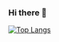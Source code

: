 ### Hi there 👋

[![Top Langs](https://github-readme-stats.vercel.app/api/top-langs/?username=lucasmsantana&count_private=true&layout=compact)](https://github.com/lucasmsantana/github-readme-stats)
